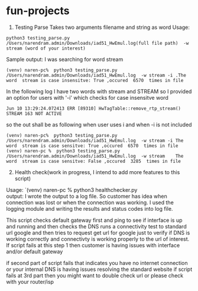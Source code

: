 # fun-projects

1. Testing Parse
Takes two arguments filename and string as word
Usage:

`python3 testing_parse.py /Users/narendram.admin/Downloads/iad51_HwEmul.log(full file path)  -w stream (word of your interest)`

Sample output:
I was searching for word stream

`(venv) naren-pc%  python3 testing_parse.py /Users/narendram.admin/Downloads/iad51_HwEmul.log  -w stream -i .The word  stream is case insensitve: True ,occured  6570  times in file `

In the following log I have two words with stream and STREAM
so I provided an option for users with '-i' which checks for case insensitve word

`Jun 10 13:29:24.072413 ERR [89310] HwTagTable::remove_rtp_stream() STREAM 163 NOT ACTIVE`

so the out shall be as following when user uses i and when -i is not included

`(venv) naren-pc%  python3 testing_parse.py /Users/narendram.admin/Downloads/iad51_HwEmul.log  -w stream -i
The word  stream is case sensitve: True ,occured  6570  times in file
(venv) naren-pc %  python3 testing_parse.py /Users/narendram.admin/Downloads/iad51_HwEmul.log  -w stream   
The word  stream is case sensitve: False ,occured  3285  times in file`



2. Health check(work in progress, I intend to add more features to this script)

Usage:
`(venv) naren-pc %  python3 healthchecker.py   
output:
I wrote the output to a log file. So customer has idea when connection was lost or when the connection was working. I used the logging module and writing the results and status codes into log file.

This script checks default gateway first and ping to see if interface is up and running and then checks the DNS runs a connectivity test to standard url google and then tries to request get url for google just to verify if DNS is working correctly and connectivty is working properly to the url of interest. If script fails at this step 1 then customer is having issues with interface and/or default gateway

if  second part of script fails that indicates you have no internet connection or your internal DNS is having issues resolving the standard website
if script fails at 3rd part then you might want to double check url or please check with your router/isp


